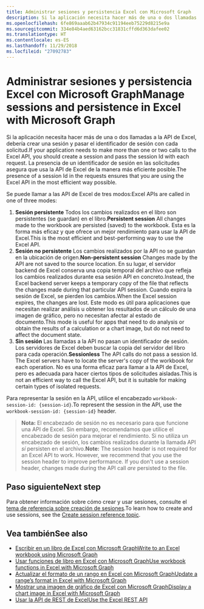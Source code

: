 ```yaml
---
title: Administrar sesiones y persistencia Excel con Microsoft Graph
description: Si la aplicación necesita hacer más de una o dos llamadas a la API de Excel, debería crear una sesión y pasar el identificador de sesión con cada solicitud. La presencia de un identificador de sesión en las solicitudes asegura que usa la API de Excel de la manera más eficiente posible.
ms.openlocfilehash: 6fe869aaab62b47934c91194eeb75229d8215e9a
ms.sourcegitcommit: 334e84b4aed63162bcc31831cffd6d363dafee02
ms.translationtype: HT
ms.contentlocale: es-ES
ms.lasthandoff: 11/29/2018
ms.locfileid: "27092783"
---
```

# <a name="manage-sessions-and-persistence-in-excel-with-microsoft-graph"></a><span data-ttu-id="e49a3-104">Administrar sesiones y persistencia Excel con Microsoft Graph</span><span class="sxs-lookup"><span data-stu-id="e49a3-104">Manage sessions and persistence in Excel with Microsoft Graph</span></span>

<span data-ttu-id="e49a3-105">Si la aplicación necesita hacer más de una o dos llamadas a la API de Excel, debería crear una sesión y pasar el identificador de sesión con cada solicitud.</span><span class="sxs-lookup"><span data-stu-id="e49a3-105">If your application needs to make more than one or two calls to the Excel API, you should create a session and pass the session Id with each request.</span></span> <span data-ttu-id="e49a3-106">La presencia de un identificador de sesión en las solicitudes asegura que usa la API de Excel de la manera más eficiente posible.</span><span class="sxs-lookup"><span data-stu-id="e49a3-106">The presence of a session Id in the requests ensures that you are using the Excel API in the most efficient way possible.</span></span>

<span data-ttu-id="e49a3-107">Se puede llamar a las API de Excel de tres modos:</span><span class="sxs-lookup"><span data-stu-id="e49a3-107">Excel APIs are called in one of three modes:</span></span>

1. <span data-ttu-id="e49a3-108">**Sesión persistente** Todos los cambios realizados en el libro son persistentes (se guardan) en el libro.</span><span class="sxs-lookup"><span data-stu-id="e49a3-108">**Persistent session**  All changes made to the workbook are persisted (saved) to the workbook.</span></span> <span data-ttu-id="e49a3-109">Esta es la forma más eficaz y que ofrece un mejor rendimiento para usar la API de Excel.</span><span class="sxs-lookup"><span data-stu-id="e49a3-109">This is the most efficient and best-performing way to use the Excel API.</span></span>
2. <span data-ttu-id="e49a3-110">**Sesión no persistente** Los cambios realizados por la API no se guardan en la ubicación de origen.</span><span class="sxs-lookup"><span data-stu-id="e49a3-110">**Non-persistent session**  Changes made by the API are not saved to the source location.</span></span> <span data-ttu-id="e49a3-111">En su lugar, el servidor backend de Excel conserva una copia temporal del archivo que refleja los cambios realizados durante esa sesión API en concreto.</span><span class="sxs-lookup"><span data-stu-id="e49a3-111">Instead, the Excel backend server keeps a temporary copy of the file that reflects the changes made during that particular API session.</span></span> <span data-ttu-id="e49a3-112">Cuando expira la sesión de Excel, se pierden los cambios.</span><span class="sxs-lookup"><span data-stu-id="e49a3-112">When the Excel session expires, the changes are lost.</span></span> <span data-ttu-id="e49a3-113">Este modo es útil para aplicaciones que necesitan realizar análisis u obtener los resultados de un cálculo de una imagen de gráfico, pero no necesitan afectar al estado de documento.</span><span class="sxs-lookup"><span data-stu-id="e49a3-113">This mode is useful for apps that need to do analysis or obtain the results of a calculation or a chart image, but do not need to affect the document state.</span></span>
3. <span data-ttu-id="e49a3-114">**Sin sesión** Las llamadas a la API no pasan un identificador de sesión. Los servidores de Excel deben buscar la copia del servidor del libro para cada operación.</span><span class="sxs-lookup"><span data-stu-id="e49a3-114">**Sessionless**  The API calls do not pass a session Id. The Excel servers have to locate the server's copy of the workbook for each operation.</span></span> <span data-ttu-id="e49a3-115">No es una forma eficaz para llamar a la API de Excel, pero es adecuada para hacer ciertos tipos de solicitudes aisladas.</span><span class="sxs-lookup"><span data-stu-id="e49a3-115">This is not an efficient way to call the Excel API, but it is suitable for making certain types of isolated requests.</span></span>

<span data-ttu-id="e49a3-116">Para representar la sesión en la API, utilice el encabezado `workbook-session-id: {session-id}`.</span><span class="sxs-lookup"><span data-stu-id="e49a3-116">To represent the session in the API, use the `workbook-session-id: {session-id}` header.</span></span>

><span data-ttu-id="e49a3-p106">**Nota:** El encabezado de sesión no es necesario para que funcione una API de Excel. Sin embargo, recomendamos que utilice el encabezado de sesión para mejorar el rendimiento. Si no utiliza un encabezado de sesión, los cambios realizados durante la llamada API _sí_ persisten en el archivo.</span><span class="sxs-lookup"><span data-stu-id="e49a3-p106">**Note:** The session header is not required for an Excel API to work. However, we recommend that you use the session header to improve performance. If you don't use a session header, changes made during the API call _are_ persisted to the file.</span></span>  

## <a name="next-step"></a><span data-ttu-id="e49a3-120">Paso siguiente</span><span class="sxs-lookup"><span data-stu-id="e49a3-120">Next step</span></span>
<span data-ttu-id="e49a3-121">Para obtener información sobre cómo crear y usar sesiones, consulte el [tema de referencia sobre creación de sesiones](/graph/api/workbook-createsession?view=graph-rest-1.0).</span><span class="sxs-lookup"><span data-stu-id="e49a3-121">To learn how to create and use sessions, see the [Create session reference topic](/graph/api/workbook-createsession?view=graph-rest-1.0).</span></span>

## <a name="see-also"></a><span data-ttu-id="e49a3-122">Vea también</span><span class="sxs-lookup"><span data-stu-id="e49a3-122">See also</span></span>
* [<span data-ttu-id="e49a3-123">Escribir en un libro de Excel con Microsoft Graph</span><span class="sxs-lookup"><span data-stu-id="e49a3-123">Write to an Excel workbook using Microsoft Graph</span></span>](excel-write-to-workbook.md)
* [<span data-ttu-id="e49a3-124">Usar funciones de libro en Excel con Microsoft Graph</span><span class="sxs-lookup"><span data-stu-id="e49a3-124">Use workbook functions in Excel with Microsoft Graph</span></span>](excel-use-functions.md)
* [<span data-ttu-id="e49a3-125">Actualizar el formato de un rango en Excel con Microsoft Graph</span><span class="sxs-lookup"><span data-stu-id="e49a3-125">Update a range’s format in Excel with Microsoft Graph</span></span>](excel-update-range-format.md)
* [<span data-ttu-id="e49a3-126">Mostrar una imagen de gráfico de Excel con Microsoft Graph</span><span class="sxs-lookup"><span data-stu-id="e49a3-126">Display a chart image in Excel with Microsoft Graph</span></span>](excel-display-chart-image.md)
* [<span data-ttu-id="e49a3-127">Usar la API de REST de Excel</span><span class="sxs-lookup"><span data-stu-id="e49a3-127">Use the Excel REST API</span></span>](/graph/api/resources/excel?view=graph-rest-1.0)
